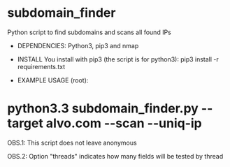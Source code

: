 # subdomain_finder
Python script to find subdomains and scans all found IPs

- DEPENDENCIES:
Python3, pip3 and nmap

- INSTALL
You install with pip3 (the script is for python3):
pip3 install -r requirements.txt

- EXAMPLE USAGE (root):
# python3.3 subdomain_finder.py  --target alvo.com --scan --uniq-ip



OBS.1: This script does not leave anonymous

OBS.2: Option  "threads" indicates how many fields will be tested by thread

